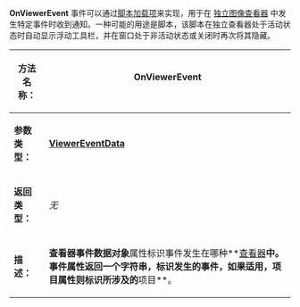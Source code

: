 **OnViewerEvent** 事件可以通过[脚本加载项](/Manual/scripting/script_add-ins/README.zh.md)来实现，用于在 [独立图像查看器](/Manual/additional_functionality/viewing_images/README.zh.md) 中发生特定事件时收到通知。一种可能的用途是脚本，该脚本在独立查看器处于活动状态时自动显示浮动工具栏，并在窗口处于非活动状态或关闭时再次将其隐藏。

<table>
<thead><tr><th>

**方法名称：**</th><th>
OnViewerEvent
</th></tr></thead><tbody><tr><td>

**参数类型：**</td><td>

**[ViewerEventData](../scripting_objects/viewereventdata.zh.md)**
</td></tr><tr><td>

**返回类型：**</td><td>

*无*
</td></tr><tr><td>

**描述：**</td><td>

**查看器事件数据对象**属性标识事件发生在哪种**[查看器](../scripting_objects/viewer.zh.md)**中。**事件**属性返回一个字符串，标识发生的事件，如果适用，**项目**属性则标识所涉及的**项目**。
</td></tr></tbody>
</table>